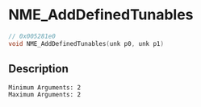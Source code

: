 # NME_AddDefinedTunables
```c
// 0x005281e0
void NME_AddDefinedTunables(unk p0, unk p1)
```
## Description
```
Minimum Arguments: 2
Maximum Arguments: 2
```
